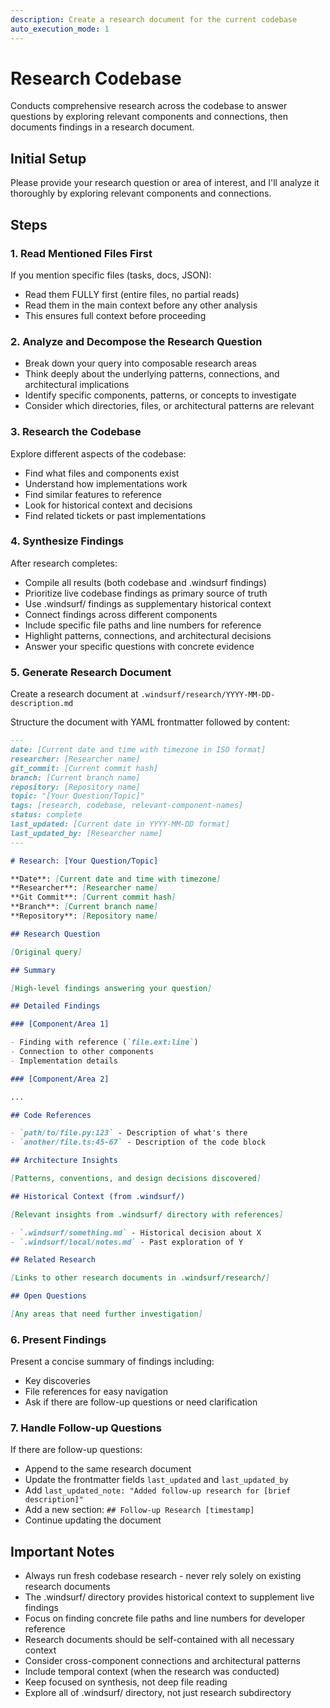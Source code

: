```yaml
---
description: Create a research document for the current codebase
auto_execution_mode: 1
---
```


# Research Codebase

Conducts comprehensive research across the codebase to answer questions by exploring relevant components and connections, then documents findings in a research document.

## Initial Setup

Please provide your research question or area of interest, and I'll analyze it thoroughly by exploring relevant components and connections.

## Steps

### 1. Read Mentioned Files First

If you mention specific files (tasks, docs, JSON):

- Read them FULLY first (entire files, no partial reads)
- Read them in the main context before any other analysis
- This ensures full context before proceeding

### 2. Analyze and Decompose the Research Question

- Break down your query into composable research areas
- Think deeply about the underlying patterns, connections, and architectural implications
- Identify specific components, patterns, or concepts to investigate
- Consider which directories, files, or architectural patterns are relevant

### 3. Research the Codebase

Explore different aspects of the codebase:

- Find what files and components exist
- Understand how implementations work
- Find similar features to reference
- Look for historical context and decisions
- Find related tickets or past implementations

### 4. Synthesize Findings

After research completes:

- Compile all results (both codebase and .windsurf findings)
- Prioritize live codebase findings as primary source of truth
- Use .windsurf/ findings as supplementary historical context
- Connect findings across different components
- Include specific file paths and line numbers for reference
- Highlight patterns, connections, and architectural decisions
- Answer your specific questions with concrete evidence

### 5. Generate Research Document

Create a research document at `.windsurf/research/YYYY-MM-DD-description.md`

Structure the document with YAML frontmatter followed by content:

```markdown
---
date: [Current date and time with timezone in ISO format]
researcher: [Researcher name]
git_commit: [Current commit hash]
branch: [Current branch name]
repository: [Repository name]
topic: "[Your Question/Topic]"
tags: [research, codebase, relevant-component-names]
status: complete
last_updated: [Current date in YYYY-MM-DD format]
last_updated_by: [Researcher name]
---

# Research: [Your Question/Topic]

**Date**: [Current date and time with timezone]
**Researcher**: [Researcher name]
**Git Commit**: [Current commit hash]
**Branch**: [Current branch name]
**Repository**: [Repository name]

## Research Question

[Original query]

## Summary

[High-level findings answering your question]

## Detailed Findings

### [Component/Area 1]

- Finding with reference (`file.ext:line`)
- Connection to other components
- Implementation details

### [Component/Area 2]

...

## Code References

- `path/to/file.py:123` - Description of what's there
- `another/file.ts:45-67` - Description of the code block

## Architecture Insights

[Patterns, conventions, and design decisions discovered]

## Historical Context (from .windsurf/)

[Relevant insights from .windsurf/ directory with references]

- `.windsurf/something.md` - Historical decision about X
- `.windsurf/local/notes.md` - Past exploration of Y

## Related Research

[Links to other research documents in .windsurf/research/]

## Open Questions

[Any areas that need further investigation]
```

### 6. Present Findings

Present a concise summary of findings including:

- Key discoveries
- File references for easy navigation
- Ask if there are follow-up questions or need clarification

### 7. Handle Follow-up Questions

If there are follow-up questions:

- Append to the same research document
- Update the frontmatter fields `last_updated` and `last_updated_by`
- Add `last_updated_note: "Added follow-up research for [brief description]"`
- Add a new section: `## Follow-up Research [timestamp]`
- Continue updating the document

## Important Notes

- Always run fresh codebase research - never rely solely on existing research documents
- The .windsurf/ directory provides historical context to supplement live findings
- Focus on finding concrete file paths and line numbers for developer reference
- Research documents should be self-contained with all necessary context
- Consider cross-component connections and architectural patterns
- Include temporal context (when the research was conducted)
- Keep focused on synthesis, not deep file reading
- Explore all of .windsurf/ directory, not just research subdirectory
